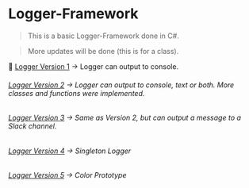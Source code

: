 # Logger-Framework

> This is a basic Logger-Framework done in C#.

> More updates will be done (this is for a class).

:link: [Logger Version 1](https://github.com/aya-nashawati/Logger-Framework/tree/master/LF_Version1) -> Logger can output to console.

###### [Logger Version 2](https://github.com/aya-nashawati/Logger-Framework/tree/master/LF_Version2) -> Logger can output to console, text or both. More classes and functions were implemented.

###### [Logger Version 3](https://github.com/aya-nashawati/Logger-Framework/tree/master/LF_Version3) -> Same as Version 2, but can output a message to a Slack channel.

###### [Logger Version 4](https://github.com/aya-nashawati/Logger-Framework/tree/master/LF_Version4) -> Singleton Logger

###### [Logger Version 5](https://github.com/aya-nashawati/Logger-Framework/tree/master/LF_Version5) -> Color Prototype
